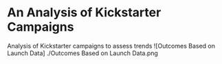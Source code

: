 # An Analysis of Kickstarter Campaigns
Analysis of Kickstarter campaigns to assess trends
![Outcomes Based on Launch Data] 
./Outcomes Based on Launch Data.png
